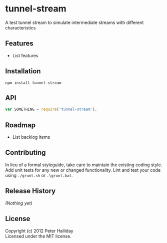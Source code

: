 tunnel-stream
=========

A test tunnel stream to simulate intermediate streams with different characteristics

## Features

- List features

## Installation

```
npm install tunnel-stream
```

## API

```javascript
var SOMETHING = require('tunnel-stream');
```

## Roadmap

- List backlog items

## Contributing
In lieu of a formal styleguide, take care to maintain the existing coding style. Add unit tests for any new or changed functionality. Lint and test your code using ``./grunt.sh`` or ``.\grunt.bat``.

## Release History
_(Nothing yet)_

## License
Copyright (c) 2012 Peter Halliday  
Licensed under the MIT license.